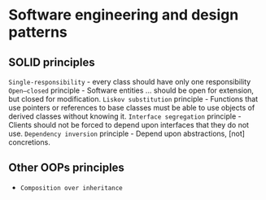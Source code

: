 # Software engineering and design patterns

## SOLID principles

`Single-responsibility` - every class should have only one responsibility
`Open–closed` principle - Software entities ... should be open for extension, but closed for modification.
`Liskov substitution` principle - Functions that use pointers or references to base classes must be able to use objects of derived classes without knowing it.
`Interface segregation` principle - Clients should not be forced to depend upon interfaces that they do not use.
`Dependency inversion` principle - Depend upon abstractions, [not] concretions.

## Other OOPs principles

- `Composition over inheritance`
